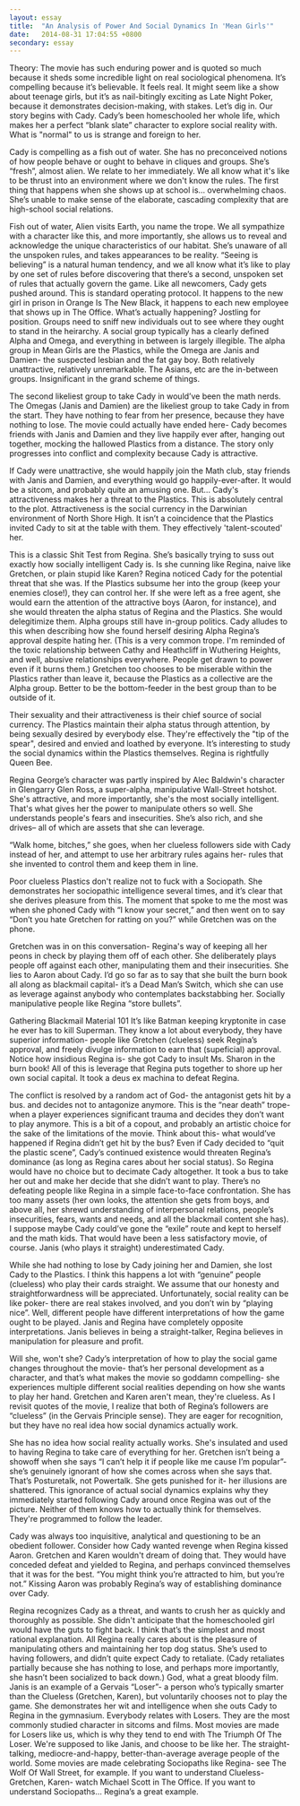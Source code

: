 ```yaml
---
layout: essay
title:  "An Analysis of Power And Social Dynamics In 'Mean Girls'"
date:   2014-08-31 17:04:55 +0800
secondary: essay
---
```


Theory: The movie has such enduring power and is quoted so much because it sheds some incredible light on real sociological phenomena.
It’s compelling because it’s believable. It feels real. It might seem like a show about teenage girls, but it’s as nail-bitingly exciting as Late Night Poker, because it demonstrates decision-making, with stakes.
Let’s dig in.
Our story begins with Cady.
Cady’s been homeschooled her whole life, which makes her a perfect “blank slate” character to explore social reality with. What is "normal" to us is strange and foreign to her.



Cady is compelling as a fish out of water.
She has no preconceived notions of how people behave or ought to behave in cliques and groups. She’s “fresh”, almost alien.
We relate to her immediately. We all know what it's like to be thrust into an environment where we don't know the rules.
The first thing that happens when she shows up at school is… overwhelming chaos. She’s unable to make sense of the elaborate, cascading complexity that are high-school social relations.

Fish out of water, Alien visits Earth, you name the trope. We all sympathize with a character like this, and more importantly, she allows us to reveal and acknowledge the unique characteristics of our habitat.
She’s unaware of all the unspoken rules, and takes appearances to be reality.
“Seeing is believing” is a natural human tendency, and we all know what it’s like to play by one set of rules before discovering that there’s a second, unspoken set of rules that actually govern the game.
Like all newcomers, Cady gets pushed around.
This is standard operating protocol. It happens to the new girl in prison in Orange Is The New Black, it happens to each new employee that shows up in The Office.
What’s actually happening? Jostling for position.
Groups need to sniff new individuals out to see where they ought to stand in the heirarchy. A social group typically has a clearly defined Alpha and Omega, and everything in between is largely illegible.
The alpha group in Mean Girls are the Plastics, while the Omega are Janis and Damien- the suspected lesbian and the fat gay boy. Both relatively unattractive, relatively unremarkable. The Asians, etc are the in-between groups. Insignificant in the grand scheme of things.

The second likeliest group to take Cady in would’ve been the math nerds.
The Omegas (Janis and Damien) are the likeliest group to take Cady in from the start.
They have nothing to fear from her presence, because they have nothing to lose. The movie could actually have ended here- Cady becomes friends with Janis and Damien and they live happily ever after, hanging out together, mocking the hallowed Plastics from a distance.
The story only progresses into conflict and complexity because Cady is attractive.

If Cady were unattractive, she would happily join the Math club, stay friends with Janis and Damien, and everything would go happily-ever-after. It would be a sitcom, and probably quite an amusing one.
But…
Cady's attractiveness makes her a threat to the Plastics.
This is absolutely central to the plot. Attractiveness is the social currency in the Darwinian environment of North Shore High. It isn’t a coincidence that the Plastics invited Cady to sit at the table with them. They effectively 'talent-scouted' her.

This is a classic Shit Test from Regina. She’s basically trying to suss out exactly how socially intelligent Cady is. Is she cunning like Regina, naive like Gretchen, or plain stupid like Karen?
Regina noticed Cady for the potential threat that she was. If the Plastics subsume her into the group (keep your enemies close!), they can control her.
If she were left as a free agent, she would earn the attention of the attractive boys (Aaron, for instance), and she would threaten the alpha status of Regina and the Plastics. She would delegitimize them.
Alpha groups still have in-group politics.
Cady alludes to this when describing how she found herself desiring Alpha Regina’s approval despite hating her. (This is a very common trope. I'm reminded of the toxic relationship between Cathy and Heathcliff in Wuthering Heights, and well, abusive relationships everywhere. People get drawn to power even if it burns them.)
Gretchen too chooses to be miserable within the Plastics rather than leave it, because the Plastics as a collective are the Alpha group. Better to be the bottom-feeder in the best group than to be outside of it.

Their sexuality and their attractiveness is their chief source of social currency.
The Plastics maintain their alpha status through attention, by being sexually desired by everybody else. They're effectively the "tip of the spear", desired and envied and loathed by everyone.
It’s interesting to study the social dynamics within the Plastics themselves.
Regina is rightfully Queen Bee.

Regina George’s character was partly inspired by Alec Baldwin's character in Glengarry Glen Ross, a super-alpha, manipulative Wall-Street hotshot.
She's attractive, and more importantly, she's the most socially intelligent. That's what gives her the power to manipulate others so well. She understands people's fears and insecurities. She’s also rich, and she drives– all of which are assets that she can leverage.

“Walk home, bitches,” she goes, when her clueless followers side with Cady instead of her, and attempt to use her arbitrary rules agains her- rules that she invented to control them and keep them in line.

Poor clueless Plastics don't realize not to fuck with a Sociopath.
She demonstrates her sociopathic intelligence several times, and it’s clear that she derives pleasure from this.
The moment that spoke to me the most was when she phoned Cady with “I know your secret,” and then went on to say “Don’t you hate Gretchen for ratting on you?” while Gretchen was on the phone.

Gretchen was in on this conversation- Regina's way of keeping all her peons in check by playing them off of each other.
She deliberately plays people off against each other, manipulating them and their insecurities. She lies to Aaron about Cady. I’d go so far as to say that she built the burn book all along as blackmail capital- it’s a Dead Man’s Switch, which she can use as leverage against anybody who contemplates backstabbing her.
Socially manipulative people like Regina “store bullets”.

Gathering Blackmail Material 101
It’s like Batman keeping kryptonite in case he ever has to kill Superman. They know a lot about everybody, they have superior information- people like Gretchen (clueless) seek Regina’s approval, and freely divulge information to earn that (supeficial) approval.
Notice how insidious Regina is- she got Cady to insult Ms. Sharon in the burn book! All of this is leverage that Regina puts together to shore up her own social capital.
It took a deus ex machina to defeat Regina.

The conflict is resolved by a random act of God- the antagonist gets hit by a bus. and decides not to antagonize anymore.
This is the “near death” trope- when a player experiences significant trauma and decides they don’t want to play anymore. This is a bit of a copout, and probably an artistic choice for the sake of the limitations of the movie.
Think about this- what would’ve happened if Regina didn’t get hit by the bus? Even if Cady decided to “quit the plastic scene”, Cady’s continued existence would threaten Regina’s dominance (as long as Regina cares about her social status). So Regina would have no choice but to decimate Cady altogether. It took a bus to take her out and make her decide that she didn’t want to play.
There’s no defeating people like Regina in a simple face-to-face confrontation.
She has too many assets (her own looks, the attention she gets from boys, and above all, her shrewd understanding of interpersonal relations, people’s insecurities, fears, wants and needs, and all the blackmail content she has).
I suppose maybe Cady could’ve gone the “exile” route and kept to herself and the math kids. That would have been a less satisfactory movie, of course.
Janis (who plays it straight) underestimated Cady.

While she had nothing to lose by Cady joining her and Damien, she lost Cady to the Plastics. I think this happens a lot with “genuine” people (clueless) who play their cards straight. We assume that our honesty and straightforwardness will be appreciated.
Unfortunately, social reality can be like poker- there are real stakes involved, and you don’t win by “playing nice”. Well, different people have different interpretations of how the game ought to be played. Janis and Regina have completely opposite interpretations. Janis believes in being a straight-talker, Regina believes in manipulation for pleasure and profit.

Will she, won't she?
Cady’s interpretation of how to play the social game changes throughout the movie- that’s her personal development as a character, and that’s what makes the movie so goddamn compelling- she experiences multiple different social realities depending on how she wants to play her hand.
Gretchen and Karen aren't mean, they're clueless.
As I revisit quotes of the movie, I realize that both of Regina’s followers are “clueless” (in the Gervais Principle sense). They are eager for recognition, but they have no real idea how social dynamics actually work.

She has no idea how social reality actually works. She's insulated and used to having Regina to take care of everything for her.
Gretchen isn’t being a showoff when she says “I can’t help it if people like me cause I’m popular”- she’s genuinely ignorant of how she comes across when she says that. That’s Posturetalk, not Powertalk. She gets punished for it- her illusions are shattered.
This ignorance of actual social dynamics explains why they immediately started following Cady around once Regina was out of the picture. Neither of them knows how to actually think for themselves. They're programmed to follow the leader.

Cady was always too inquisitive, analytical and questioning to be an obedient follower.
Consider how Cady wanted revenge when Regina kissed Aaron. Gretchen and Karen wouldn't dream of doing that. They would have conceded defeat and yielded to Regina, and perhaps convinced themselves that it was for the best. “You might think you’re attracted to him, but you’re not.”
Kissing Aaron was probably Regina’s way of establishing dominance over Cady.

Regina recognizes Cady as a threat, and wants to crush her as quickly and thoroughly as possible. She didn't anticipate that the homeschooled girl would have the guts to fight back.
I think that’s the simplest and most rational explanation. All Regina really cares about is the pleasure of manipulating others and maintaining her top dog status. She’s used to having followers, and didn’t quite expect Cady to retaliate. (Cady retaliates partially because she has nothing to lose, and perhaps more importantly, she hasn’t been socialized to back down.)
God, what a great bloody film.
Janis is an example of a Gervais “Loser”- a person who’s typically smarter than the Clueless (Gretchen, Karen), but voluntarily chooses not to play the game. She demonstrates her wit and intelligence when she outs Cady to Regina in the gymnasium.
Everybody relates with Losers.
They are the most commonly studied character in sitcoms and films. Most movies are made for Losers like us, which is why they tend to end with The Triumph Of The Loser. We're supposed to like Janis, and choose to be like her. The straight-talking, mediocre-and-happy, better-than-average average people of the world. Some movies are made celebrating Sociopaths like Regina- see The Wolf Of Wall Street, for example.
If you want to understand Clueless- Gretchen, Karen- watch Michael Scott in The Office. If you want to understand Sociopaths… Regina’s a great example.
